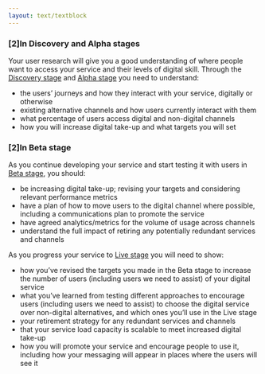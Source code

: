 ```yaml
---
layout: text/textblock
---
```


### [2]In Discovery and Alpha stages

Your user research will give you a good understanding of where people want to access your service and their levels of digital skill. Through the [Discovery stage](/service-design-delivery-process/discovery-stage/) and [Alpha stage](/service-design-delivery-process/alpha-stage/) you need to understand:
- the users’ journeys and how they interact with your service, digitally or otherwise
- existing alternative channels and how users currently interact with them
- what percentage of users access digital and non-digital channels
- how you will increase digital take-up and what targets you will set

### [2]In Beta stage

As you continue developing your service and start testing it with users in [Beta stage](/service-design-delivery-process/beta-stage/), you should:

- be increasing digital take-up; revising your targets and considering relevant performance metrics
- have a plan of how to move users to the digital channel where possible, including a communications plan to promote the service
- have agreed analytics/metrics for the volume of usage across channels
- understand the full impact of retiring any potentially redundant services and channels

As you progress your service to [Live stage](/service-design-delivery-process/live-stage/) you will need to show:

- how you’ve revised the targets you made in the Beta stage to increase the number of users (including users we need to assist) of your digital service
- what you’ve learned from testing different approaches to encourage users (including users we need to assist) to choose the digital service over non-digital alternatives, and which ones you’ll use in the Live stage
- your retirement strategy for any redundant services and channels
- that your service load capacity is scalable to meet increased digital take-up
- how you will promote your service and encourage people to use it, including how your messaging will appear in places where the users will see it
